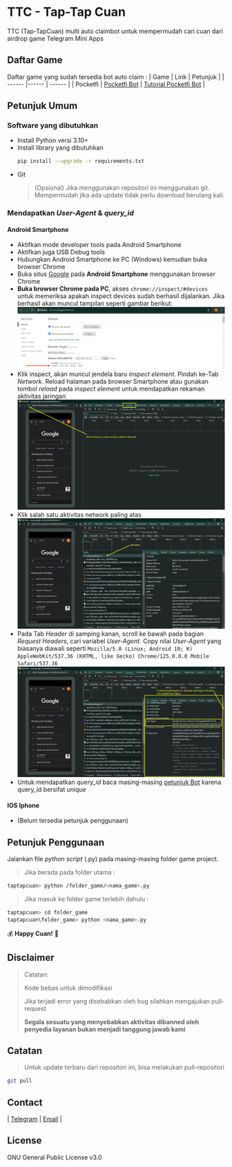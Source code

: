 # TTC - Tap-Tap Cuan
TTC (Tap-TapCuan) multi auto claimbot untuk mempermudah cari cuan dari airdrop game Telegram Mini Apps

## Daftar Game
Daftar game yang sudah tersedia bot auto claim :
| Game | Link | Petunjuk |
| ------ |------ | ------ |
| Pocketfi | [Pocketfi Bot](https://t.me/pocketfi_bot/Mining?startapp=785466139) | [Tutorial Pocketfi Bot](pocketfi/README.md) |


## Petunjuk Umum
### Software yang dibutuhkan
- Install Python versi 3.10+
- Install library yang dibutuhkan
  ```sh
  pip install --upgrade -r requirements.txt
  ```
- Git
  > (Opsional) Jika menggunakan repositori ini menggunakan git. Mempermudah jika ada update tidak perlu download berulang kali.

### Mendapatkan _User-Agent_ & _query_id_
#### Android Smartphone
- Aktifkan mode developer tools pada Android Smartphone
- Aktifkan juga USB Debug tools
- Hubungkan Android Smartphone ke PC (Windows) kemudian buka browser Chrome
- Buka situs [Google](https://google.com) pada **Android Smartphone** menggunakan browser Chrome
- **Buka browser Chrome pada PC**, akses `chrome://inspect/#devices` untuk memeriksa apakah inspect devices sudah berhasil dijalankan. Jika berhasil akan muncul tampilan seperti gambar berikut:
  ![Chrome Inspect Devices](img/inspect_devices.jpg)
- Klik inspect, akan muncul jendela baru _inspect element_. Pindah ke-Tab _Network_. Reload halaman pada browser Smartphone atau gunakan tombol _reload_ pada _inspect element_ untuk mendapatkan rekaman aktivitas jaringan
  ![Chrome Inspect Devices](img/inspect_devices_network.jpg)
- Klik salah satu aktivitas network paling atas
  ![Chrome Inspect Devices](img/inspect_devices_network2.jpg)
- Pada Tab _Header_ di samping kanan, scroll ke bawah pada bagian _Request Headers_, cari variabel _User-Agent_. Copy nilai _User-Agent_ yang biasanya diawali seperti `Mozilla/5.0 (Linux; Android 10; K) AppleWebKit/537.36 (KHTML, like Gecko) Chrome/125.0.0.0 Mobile Safari/537.36`
  ![Chrome Inspect Devices](img/inspect_devices_network3.jpg)
- Untuk mendapatkan _query_id_ baca masing-masing [petunjuk Bot](#daftar-game) karena query_id bersifat _unique_

#### IOS Iphone
- (Belum tersedia petunjuk penggunaan)


## Petunjuk Penggunaan
Jalankan file _python script_ (.py) pada masing-masing folder game project.
> Jika berada pada folder utama :
```sh
taptapcuan> python /folder_game/<nama_game>.py
```
> Jika masuk ke folder game terlebih dahulu :
```sh
taptapcuan> cd folder_game
taptapcuan\folder_game> python <nama_game>.py
```

:moneybag: **Happy Cuan!** :money_with_wings:

## Disclaimer
> Catatan:
>
> Kode bebas untuk dimodifikasi
>
> Jika terjadi error yang disebabkan oleh bug silahkan mengajukan pull-request
>
> **Segala sesuatu yang menyebabkan aktivitas dibanned oleh penyedia layanan bukan menjadi tanggung jawab kami**

## Catatan
> Untuk update terbaru dari repositori ini, bisa melakukan pull-repositori
  ```sh
  git pull
  ```

## Contact
| [Telegram](https://t.me/AyasMbois) | [Email](mailto:rundhik@yahoo.co.id) |

## License
GNU General Public License v3.0

